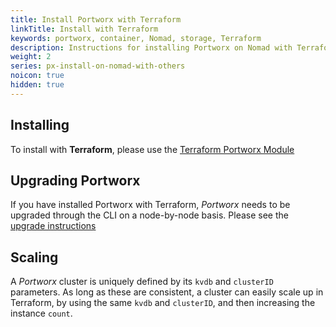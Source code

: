 ```yaml
---
title: Install Portworx with Terraform
linkTitle: Install with Terraform
keywords: portworx, container, Nomad, storage, Terraform
description: Instructions for installing Portworx on Nomad with Terraform.
weight: 2
series: px-install-on-nomad-with-others
noicon: true
hidden: true
---
```


## Installing

To install with **Terraform**, please use the [Terraform Portworx Module](https://registry.terraform.io/modules/portworx/portworx-instance/)


## Upgrading Portworx

If you have installed Portworx with Terraform, _Portworx_ needs to be upgraded through the CLI on a node-by-node basis. Please see the [upgrade instructions](/install-with-other/operate-and-maintain)

## Scaling

A _Portworx_ cluster is uniquely defined by its `kvdb` and `clusterID` parameters. As long as these are consistent, a cluster can easily scale up in Terraform, by using the same `kvdb` and `clusterID`, and then increasing the instance `count`.
